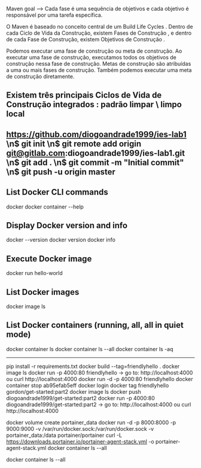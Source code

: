 Maven goal --> Cada fase é uma sequência de objetivos e cada objetivo é responsável por uma tarefa específica.

O Maven é baseado no conceito central de um Build Life Cycles . Dentro de cada Ciclo de Vida da Construção, existem Fases de Construção , e dentro de cada Fase de Construção, existem Objetivos de Construção .

Podemos executar uma fase de construção ou meta de construção. Ao executar uma fase de construção, executamos todos os objetivos de construção nessa fase de construção. Metas de construção são atribuídas a uma ou mais fases de construção. Também podemos executar uma meta de construção diretamente.

Existem três principais Ciclos de Vida de Construção integrados :
	padrão
	limpar \ limpo
	local
------------------------------------------------
https://github.com/diogoandrade1999/ies-lab1
 \n$ git init
 \n$ git remote add origin git@gitlab.com:diogoandrade1999/ies-lab1.git
 \n$ git add .
 \n$ git commit -m "Initial commit"
 \n$ git push -u origin master
-------------------------------------------------
## List Docker CLI commands
docker
docker container --help

## Display Docker version and info
docker --version
docker version
docker info

## Execute Docker image
docker run hello-world

## List Docker images
docker image ls

## List Docker containers (running, all, all in quiet mode)
docker container ls
docker container ls --all
docker container ls -aq

--------------------------------
pip install -r requirements.txt
docker build --tag=friendlyhello .
docker image ls
docker run -p 4000:80 friendlyhello
-> go to: http://localhost:4000 ou curl http://localhost:4000
docker run -d -p 4000:80 friendlyhello
docker container stop ab95efab5eff
docker login
docker tag friendlyhello gordon/get-started:part2
docker image ls
docker push diogoandrade1999/get-started:part2
docker run -p 4000:80 diogoandrade1999/get-started:part2
-> go to: http://localhost:4000 ou curl http://localhost:4000

docker volume create portainer_data
docker run -d -p 8000:8000 -p 9000:9000 -v /var/run/docker.sock:/var/run/docker.sock -v portainer_data:/data portainer/portainer
curl -L https://downloads.portainer.io/portainer-agent-stack.yml -o portainer-agent-stack.yml
docker container ls --all

docker container ls --all

